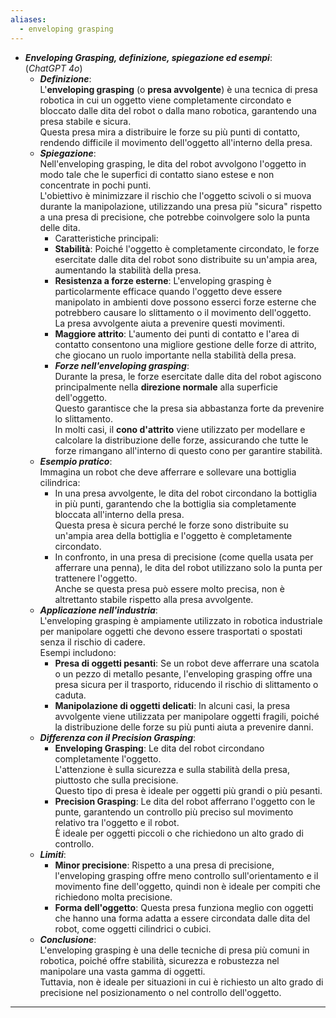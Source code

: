 ```yaml
---
aliases:
  - enveloping grasping
---
```

- ***Enveloping Grasping, definizione, spiegazione ed esempi***:<br>(*ChatGPT 4o*)
	- ***Definizione***:<br>L'**enveloping grasping** (o **presa avvolgente**) è una tecnica di presa robotica in cui un oggetto viene completamente circondato e bloccato dalle dita del robot o dalla mano robotica, garantendo una presa stabile e sicura.<br>Questa presa mira a distribuire le forze su più punti di contatto, rendendo difficile il movimento dell'oggetto all'interno della presa.
	- ***Spiegazione***:<br>Nell'enveloping grasping, le dita del robot avvolgono l'oggetto in modo tale che le superfici di contatto siano estese e non concentrate in pochi punti.<br>L'obiettivo è minimizzare il rischio che l'oggetto scivoli o si muova durante la manipolazione, utilizzando una presa più "sicura" rispetto a una presa di precisione, che potrebbe coinvolgere solo la punta delle dita.
		- Caratteristiche principali:
		- **Stabilità**: Poiché l'oggetto è completamente circondato, le forze esercitate dalle dita del robot sono distribuite su un'ampia area, aumentando la stabilità della presa.
		- **Resistenza a forze esterne**: L'enveloping grasping è particolarmente efficace quando l'oggetto deve essere manipolato in ambienti dove possono esserci forze esterne che potrebbero causare lo slittamento o il movimento dell'oggetto.<br>La presa avvolgente aiuta a prevenire questi movimenti.
		- **Maggiore attrito**: L'aumento dei punti di contatto e l'area di contatto consentono una migliore gestione delle forze di attrito, che giocano un ruolo importante nella stabilità della presa.
		- ***Forze nell'enveloping grasping***:<br>Durante la presa, le forze esercitate dalle dita del robot agiscono principalmente nella **direzione normale** alla superficie dell'oggetto.<br>Questo garantisce che la presa sia abbastanza forte da prevenire lo slittamento.<br>In molti casi, il **cono d'attrito** viene utilizzato per modellare e calcolare la distribuzione delle forze, assicurando che tutte le forze rimangano all'interno di questo cono per garantire stabilità.
	- ***Esempio pratico***:<br>Immagina un robot che deve afferrare e sollevare una bottiglia cilindrica:
		- In una presa avvolgente, le dita del robot circondano la bottiglia in più punti, garantendo che la bottiglia sia completamente bloccata all'interno della presa.<br>Questa presa è sicura perché le forze sono distribuite su un'ampia area della bottiglia e l'oggetto è completamente circondato.
		- In confronto, in una presa di precisione (come quella usata per afferrare una penna), le dita del robot utilizzano solo la punta per trattenere l'oggetto.<br>Anche se questa presa può essere molto precisa, non è altrettanto stabile rispetto alla presa avvolgente.
	- ***Applicazione nell'industria***:<br>L'enveloping grasping è ampiamente utilizzato in robotica industriale per manipolare oggetti che devono essere trasportati o spostati senza il rischio di cadere.<br>Esempi includono:
		- **Presa di oggetti pesanti**: Se un robot deve afferrare una scatola o un pezzo di metallo pesante, l'enveloping grasping offre una presa sicura per il trasporto, riducendo il rischio di slittamento o caduta.
		- **Manipolazione di oggetti delicati**: In alcuni casi, la presa avvolgente viene utilizzata per manipolare oggetti fragili, poiché la distribuzione delle forze su più punti aiuta a prevenire danni.
	- ***Differenza con il Precision Grasping***:
		- **Enveloping Grasping**: Le dita del robot circondano completamente l'oggetto.<br>L'attenzione è sulla sicurezza e sulla stabilità della presa, piuttosto che sulla precisione.<br>Questo tipo di presa è ideale per oggetti più grandi o più pesanti.
		- **Precision Grasping**: Le dita del robot afferrano l'oggetto con le punte, garantendo un controllo più preciso sul movimento relativo tra l'oggetto e il robot.<br>È ideale per oggetti piccoli o che richiedono un alto grado di controllo.
	- ***Limiti***:
		- **Minor precisione**: Rispetto a una presa di precisione, l'enveloping grasping offre meno controllo sull'orientamento e il movimento fine dell'oggetto, quindi non è ideale per compiti che richiedono molta precisione.
		- **Forma dell'oggetto**: Questa presa funziona meglio con oggetti che hanno una forma adatta a essere circondata dalle dita del robot, come oggetti cilindrici o cubici.
	- ***Conclusione***:<br>L'enveloping grasping è una delle tecniche di presa più comuni in robotica, poiché offre stabilità, sicurezza e robustezza nel manipolare una vasta gamma di oggetti.<br>Tuttavia, non è ideale per situazioni in cui è richiesto un alto grado di precisione nel posizionamento o nel controllo dell'oggetto.
----
